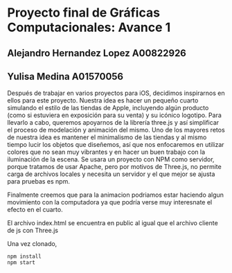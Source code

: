 # Proyecto final de Gráficas Computacionales: Avance 1
## **Alejandro Hernandez Lopez A00822926**
## **Yulisa Medina A01570056**

Después de trabajar en varios proyectos para iOS, decidimos inspirarnos en ellos para este proyecto. Nuestra idea es hacer un pequeño cuarto simulando el estilo de las tiendas de Apple, incluyendo algún producto (como si estuviera en exposición para su venta) y su icónico logotipo. Para llevarlo a cabo, queremos apoyarnos de la librería three.js y así simplificar el proceso de modelación y animación del mismo. Uno de los mayores retos de nuestra idea es mantener el minimalismo de las tiendas y al mismo tiempo lucir los objetos que diseñemos, así que nos enfocaremos en utilizar colores que no sean muy vibrantes y en hacer un buen trabajo con la iluminación de la escena. 
Se usara un proyecto con NPM como servidor, porque tratamos de usar Apache, pero por motivos de Three.js, no permite carga de archivos locales y necesita un servidor y el que mejor se ajusta para pruebas es npm.

Finalmente creemos que para la animacion podriamos estar haciendo algun movimiento con la computadora ya que podría verse muy interesnate el efecto en el cuarto. 

El archivo index.html se encuentra en public al igual que el archivo cliente de js con Three.js

Una vez clonado,
```
npm install
npm start
```
